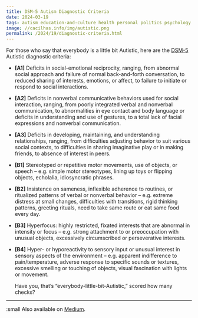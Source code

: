```yaml
---
title: DSM-5 Autism Diagnostic Criteria
date: 2024-03-19
tags: autism education-and-culture health personal politics psychology
image: //cacilhas.info/img/autistic.png
permalink: /2024/19/diagnostic-criteria.html
---
```

[DSM-5]: https://www.cdc.gov/ncbddd/autism/hcp-dsm.html
[Medium]: https://cacilhas.medium.com/dsm-5-autism-diagnostic-criteria-f49fd732f744

For those who say that everybody is a little bit Autistic, here are the [DSM-5][]
Autistic diagnostic criteria:

- **[A1]** Deficits in social-emotional reciprocity, ranging, from abnormal
  social approach and failure of normal back-and-forth conversation, to reduced
  sharing of interests, emotions, or affect, to failure to initiate or respond
  to social interactions.
- **[A2]** Deficits in nonverbal communicative behaviors used for social
  interaction, ranging, from poorly integrated verbal and nonverbal
  communication, to abnormalities in eye contact and body language or deficits
  in understanding and use of gestures, to a total lack of facial expressions
  and nonverbal communication.
- **[A3]** Deficits in developing, maintaining, and understanding relationships,
  ranging, from difficulties adjusting behavior to suit various social contexts,
  to difficulties in sharing imaginative play or in making friends, to absence
  of interest in peers.
- **[B1]** Stereotyped or repetitive motor movements, use of objects, or speech
  – e.g. simple motor stereotypes, lining up toys or flipping objects,
  echolalia, idiosyncratic phrases.
- **[B2]** Insistence on sameness, inflexible adherence to routines, or
  ritualized patterns of verbal or nonverbal behavior – e.g. extreme distress at
  small changes, difficulties with transitions, rigid thinking patterns,
  greeting rituals, need to take same route or eat same food every day.
- **[B3]** Hyperfocus: highly restricted, fixated interests that are abnormal in
  intensity or focus – e.g. strong attachment to or preoccupation with unusual
  objects, excessively circumscribed or perseverative interests.
- **[B4]** Hyper- or hyporeactivity to sensory input or unusual interest in
  sensory aspects of the environment – e.g. apparent indifference to
  pain/temperature, adverse response to specific sounds or textures, excessive
  smelling or touching of objects, visual fascination with lights or movement.

  Have you, that’s “everybody-little-bit-Autistic,” scored how many checks?

-----

:small Also available on [Medium][].
